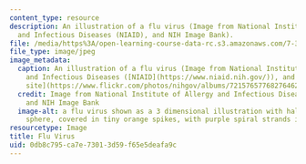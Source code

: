 ```yaml
---
content_type: resource
description: An illustration of a flu virus (Image from National Institute of Allergy
  and Infectious Diseases (NIAID), and NIH Image Bank).
file: /media/https%3A/open-learning-course-data-rc.s3.amazonaws.com/7-346-virus-host-interactions-in-infectious-diseases-spring-2013/0db8c795ca7e73013d59f65e5deafa9c_7-346s13.jpg
file_type: image/jpeg
image_metadata:
  caption: An illustration of a flu virus (Image from National Institute of Allergy
    and Infectious Diseases ([NIAID](https://www.niaid.nih.gov/)), and [NIH Flickr
    site](https://www.flickr.com/photos/nihgov/albums/72157657768276462)).
  credit: Image from National Institute of Allergy and Infectious Diseases (NIAID),
    and NIH Image Bank
  image-alt: a flu virus shown as a 3 dimensional illustration with half of a blue-green
    sphere, covered in tiny orange spikes, with purple spiral strands inside the sphere.
resourcetype: Image
title: Flu Virus
uid: 0db8c795-ca7e-7301-3d59-f65e5deafa9c
---
```

